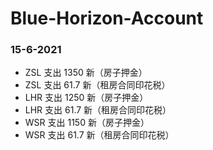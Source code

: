# Blue-Horizon-Account

### 15-6-2021
- ZSL 支出 1350 新（房子押金）
- ZSL 支出 61.7 新（租房合同印花税）
- LHR 支出 1250 新（房子押金）
- LHR 支出 61.7 新（租房合同印花税）
- WSR 支出 1150 新（房子押金）
- WSR 支出 61.7 新（租房合同印花税）
